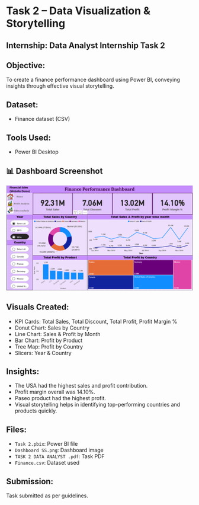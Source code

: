 # Task 2 – Data Visualization & Storytelling

## Internship: Data Analyst Internship Task 2

## Objective:
To create a finance performance dashboard using Power BI, conveying insights through effective visual storytelling.

## Dataset:
- Finance dataset (CSV)

## Tools Used:
- Power BI Desktop

## 📊 Dashboard Screenshot

![Finance Performance Dashboard](Dashboard.png)

## Visuals Created:
- KPI Cards: Total Sales, Total Discount, Total Profit, Profit Margin %
- Donut Chart: Sales by Country
- Line Chart: Sales & Profit by Month
- Bar Chart: Profit by Product
- Tree Map: Profit by Country
- Slicers: Year & Country

## Insights:
- The USA had the highest sales and profit contribution.
- Profit margin overall was 14.10%.
- Paseo product had the highest profit.
- Visual storytelling helps in identifying top-performing countries and products quickly.

## Files:
- `Task 2.pbix`: Power BI file
- `Dashboard SS.png`: Dashboard image
- `TASK 2 DATA ANALYST .pdf`: Task PDF
- `Finance.csv`: Dataset used

## Submission:
Task submitted as per guidelines.
